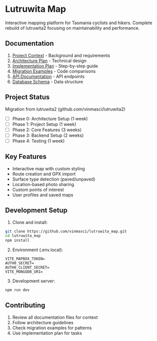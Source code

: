 # Lutruwita Map

Interactive mapping platform for Tasmania cyclists and hikers. Complete rebuild of lutruwita2 focusing on maintainability and performance.

## Documentation
1. [Project Context](PROJECT_CONTEXT.md) - Background and requirements
2. [Architecture Plan](ARCHITECTURE_PLAN.md) - Technical design
3. [Implementation Plan](IMPLEMENTATION_PLAN.md) - Step-by-step guide
4. [Migration Examples](MIGRATION_EXAMPLES.md) - Code comparisons
5. [API Documentation](API_DOCS.md) - API endpoints
6. [Database Schema](DATABASE_SCHEMA.md) - Data structure

## Project Status
Migration from lutruwita2 (github.com/vinmasci/lutruwita2)
- [ ] Phase 0: Architecture Setup (1 week)
- [ ] Phase 1: Project Setup (1 week)
- [ ] Phase 2: Core Features (3 weeks)
- [ ] Phase 3: Backend Setup (2 weeks)
- [ ] Phase 4: Testing (1 week)

## Key Features
- Interactive map with custom styling
- Route creation and GPX import
- Surface type detection (paved/unpaved)
- Location-based photo sharing
- Custom points of interest
- User profiles and saved maps

## Development Setup

1. Clone and install:
```bash
git clone https://github.com/vinmasci/lutruwita_map.git
cd lutruwita_map
npm install
```

2. Environment (.env.local):
```
VITE_MAPBOX_TOKEN=
AUTH0_SECRET=
AUTH0_CLIENT_SECRET=
VITE_MONGODB_URI=
```

3. Development server:
```bash
npm run dev
```

## Contributing
1. Review all documentation files for context
2. Follow architecture guidelines
3. Check migration examples for patterns
4. Use implementation plan for tasks